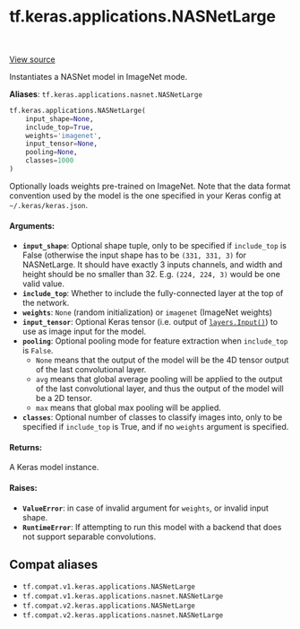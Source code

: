<div itemscope itemtype="http://developers.google.com/ReferenceObject">
<meta itemprop="name" content="tf.keras.applications.NASNetLarge" />
<meta itemprop="path" content="Stable" />
</div>

# tf.keras.applications.NASNetLarge

<!-- Insert buttons and diff -->

<table class="tfo-notebook-buttons tfo-api" align="left">
</table>

<a target="_blank" href="/code/stable/tensorflow/python/keras/applications/nasnet.py">View source</a>



Instantiates a NASNet model in ImageNet mode.

**Aliases**: `tf.keras.applications.nasnet.NASNetLarge`

``` python
tf.keras.applications.NASNetLarge(
    input_shape=None,
    include_top=True,
    weights='imagenet',
    input_tensor=None,
    pooling=None,
    classes=1000
)
```



<!-- Placeholder for "Used in" -->

Optionally loads weights pre-trained on ImageNet.
Note that the data format convention used by the model is
the one specified in your Keras config at `~/.keras/keras.json`.

#### Arguments:


* <b>`input_shape`</b>: Optional shape tuple, only to be specified
    if `include_top` is False (otherwise the input shape
    has to be `(331, 331, 3)` for NASNetLarge.
    It should have exactly 3 inputs channels,
    and width and height should be no smaller than 32.
    E.g. `(224, 224, 3)` would be one valid value.
* <b>`include_top`</b>: Whether to include the fully-connected
    layer at the top of the network.
* <b>`weights`</b>: `None` (random initialization) or
    `imagenet` (ImageNet weights)
* <b>`input_tensor`</b>: Optional Keras tensor (i.e. output of
    <a href="../../../tf/keras/Input.md"><code>layers.Input()</code></a>)
    to use as image input for the model.
* <b>`pooling`</b>: Optional pooling mode for feature extraction
    when `include_top` is `False`.
    - `None` means that the output of the model
        will be the 4D tensor output of the
        last convolutional layer.
    - `avg` means that global average pooling
        will be applied to the output of the
        last convolutional layer, and thus
        the output of the model will be a
        2D tensor.
    - `max` means that global max pooling will
        be applied.
* <b>`classes`</b>: Optional number of classes to classify images
    into, only to be specified if `include_top` is True, and
    if no `weights` argument is specified.


#### Returns:

A Keras model instance.



#### Raises:


* <b>`ValueError`</b>: in case of invalid argument for `weights`,
    or invalid input shape.
* <b>`RuntimeError`</b>: If attempting to run this model with a
    backend that does not support separable convolutions.

## Compat aliases

* `tf.compat.v1.keras.applications.NASNetLarge`
* `tf.compat.v1.keras.applications.nasnet.NASNetLarge`
* `tf.compat.v2.keras.applications.NASNetLarge`
* `tf.compat.v2.keras.applications.nasnet.NASNetLarge`

